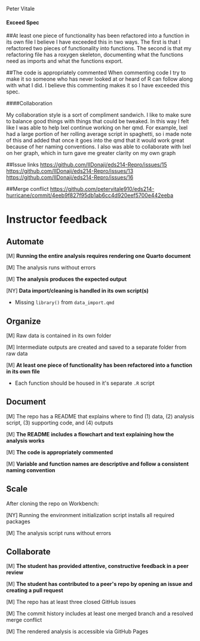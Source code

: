 Peter Vitale

#### Exceed Spec 

##At least one piece of functionality has been refactored into a function in its own file
I believe I have exceeded this in two ways. The first is that I refactored two pieces of functionality into functions. The second is that my refactoring file has a roxygen skeleton, documenting what the functions need as imports and what the functions export. 

##The code is appropriately commented
When commenting code I try to make it so someone who has never looked at or heard of R can follow along with what I did. I believe this commenting makes it so I have exceeded this spec. 

####Collaboration 

My collaboration style is a sort of compliment sandwich. I like to make sure to balance good things with things that could be tweaked. In this way I felt like I was able to help Ixel continue working on her qmd. For example, Ixel had a large portion of her rolling average script in spaghetti, so i made note of this and added that once it goes into the qmd that it would work great because of her naming conventions. I also was able to collaborate with Ixel on her graph, which in turn gave me greater clarity on my own graph 

##Issue links
https://github.com/IIDonaji/eds214-Repro/issues/15
https://github.com/IIDonaji/eds214-Repro/issues/13
https://github.com/IIDonaji/eds214-Repro/issues/16


##Merge conflict 
https://github.com/petervitale910/eds214-hurricane/commit/4eeb9f827f95db1ab6cc4d920eef5700e442eeba

# Instructor feedback

## Automate

[M] **Running the entire analysis requires rendering one Quarto document**

[M] The analysis runs without errors

[M] **The analysis produces the expected output**

[NY] **Data import/cleaning is handled in its own script(s)**
- Missing `library()` from `data_import.qmd`

## Organize

[M] Raw data is contained in its own folder

[M] Intermediate outputs are created and saved to a separate folder from raw data

[M] **At least one piece of functionality has been refactored into a function in its own file**
- Each function should be housed in it's separate `.R` script

## Document

[M] The repo has a README that explains where to find (1) data, (2) analysis script, (3) supporting code, and (4) outputs

[M] **The README includes a flowchart and text explaining how the analysis works**

[M] **The code is appropriately commented**

[M] **Variable and function names are descriptive and follow a consistent naming convention**

## Scale

After cloning the repo on Workbench:

[NY] Running the environment initialization script installs all required packages

[M] The analysis script runs without errors

## Collaborate

[M] **The student has provided attentive, constructive feedback in a peer review**

[M] **The student has contributed to a peer's repo by opening an issue and creating a pull request**

[M] The repo has at least three closed GitHub issues

[M] The commit history includes at least one merged branch and a resolved merge conflict

[M] The rendered analysis is accessible via GitHub Pages
